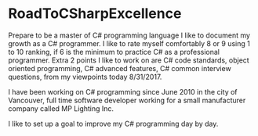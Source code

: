 # RoadToCSharpExcellence
Prepare to be a master of C# programming language
I like to document my growth as a C# programmer. I like to rate myself comfortably 8 or 9 using 1 to 10 ranking, 
if 6 is the minimum to practice C# as a professional programmer. Extra 2 points I like to work on are C# code standards, 
object oriented programming, C# advanced features, C# common interview questions, from my viewpoints today 8/31/2017. 

I have been working on C# programming since June 2010 in the city of Vancouver, full time software developer working for
a small manufacturer company called MP Lighting Inc. 

I like to set up a goal to improve my C# programming day by day. 
